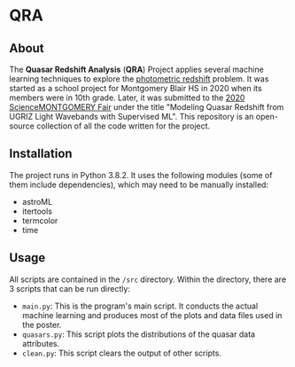 # QRA

## About
The **Quasar Redshift Analysis** (**QRA**) Project applies several machine learning techniques to explore the [photometric redshift](https://en.wikipedia.org/wiki/Photometric_redshift) problem. It was started as a school project for Montgomery Blair HS in 2020 when its members were in 10th grade. Later, it was submitted to the [2020 ScienceMONTGOMERY Fair](http://www.sciencemontgomery.org/index.cfm?action=us.fairSchedule) under the title "Modeling Quasar Redshift from UGRIZ Light Wavebands with Supervised ML". This repository is an open-source collection of all the code written for the project.

## Installation
The project runs in Python 3.8.2. It uses the following modules (some of them include dependencies), which may need to be manually installed:
- astroML
- itertools
- termcolor
- time

## Usage
All scripts are contained in the `/src` directory. Within the directory, there are 3 scripts that can be run directly:
- `main.py`: This is the program's main script. It conducts the actual machine learning and produces most of the plots and data files used in the poster.
- `quasars.py`: This script plots the distributions of the quasar data attributes.
- `clean.py`: This script clears the output of other scripts.